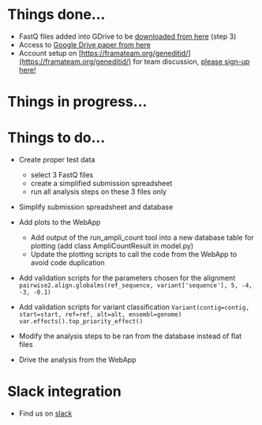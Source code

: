 # Things done...

- FastQ files added into GDrive to be [downloaded from here](https://drive.google.com/drive/folders/1MN_vzy3hjGOAnycwwtI53nrAuOaB5RJf?usp=sharing) (step 3)
- Access to [Google Drive paper from here](https://drive.google.com/drive/folders/1MQAmhxjuewH2gDoUkzXzz1wmgMK6CV7E?usp=sharing)
- Account setup on [https://framateam.org/geneditid/](https://framateam.org/geneditid/) for team discussion, [please sign-up here!](https://framateam.org/signup_user_complete/?id=q4szea3pitfhpfrmdgaijxsdwo)

# Things in progress...

# Things to do...

- Create proper test data
  - select 3 FastQ files
  - create a simplified submission spreadsheet
  - run all analysis steps on these 3 files only
- Simplify submission spreadsheet and database
- Add plots to the WebApp
  - Add output of the run_ampli_count tool into a new database table for plotting (add class AmpliCountResult in model.py)
  - Update the plotting scripts to call the code from the WebApp to avoid code duplication

- Add validation scripts for the parameters chosen for the alignment `pairwise2.align.globalms(ref_sequence, variant['sequence'], 5, -4, -3, -0.1)`
- Add validation scripts for variant classification `Variant(contig=contig, start=start, ref=ref, alt=alt, ensembl=genome)` `var.effects().top_priority_effect()`
- Modify the analysis steps to be ran from the database instead of flat files
- Drive the analysis from the WebApp

# Slack integration

- Find us on [slack](geneditid.slack.com)
